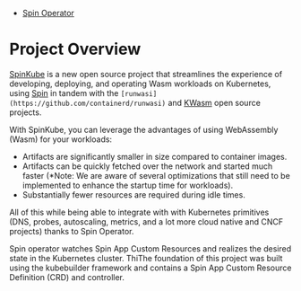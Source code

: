 - [Spin Operator](#spin-operator)

# Project Overview

[SpinKube](https://github.com/spinkube) is a new open source project that streamlines the experience of developing, deploying, and operating Wasm workloads on Kubernetes, using [Spin](https://github.com/fermyon/spin) in tandem with the `[runwasi](https://github.com/containerd/runwasi)` and [KWasm](https://kwasm.sh/) open source projects.

With SpinKube, you can leverage the advantages of using WebAssembly (Wasm) for your workloads:

- Artifacts are significantly smaller in size compared to container images.
- Artifacts can be quickly fetched over the network and started much faster (*Note: We are aware of several optimizations that still need to be implemented to enhance the startup time for workloads).
- Substantially fewer resources are required during idle times.

All of this while being able to integrate with with Kubernetes primitives (DNS, probes, autoscaling, metrics, and a lot more cloud native and CNCF projects) thanks to Spin Operator. 

Spin operator watches Spin App Custom Resources and realizes the desired state in the Kubernetes cluster. ThiThe foundation of this project was built using the kubebuilder framework and contains a Spin App Custom Resource Definition (CRD) and controller.
